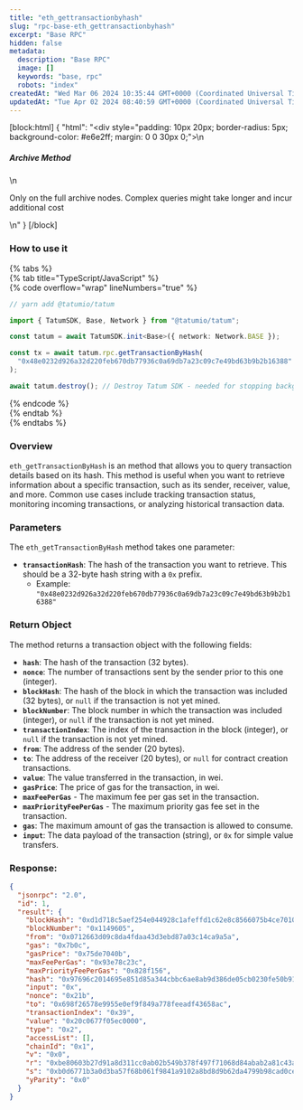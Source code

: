 ```yaml
---
title: "eth_gettransactionbyhash"
slug: "rpc-base-eth_gettransactionbyhash"
excerpt: "Base RPC"
hidden: false
metadata: 
  description: "Base RPC"
  image: []
  keywords: "base, rpc"
  robots: "index"
createdAt: "Wed Mar 06 2024 10:35:44 GMT+0000 (Coordinated Universal Time)"
updatedAt: "Tue Apr 02 2024 08:40:59 GMT+0000 (Coordinated Universal Time)"
---
```

[block:html]
{
  "html": "<div style=\"padding: 10px 20px; border-radius: 5px; background-color: #e6e2ff; margin: 0 0 30px 0;\">\n  <h5>Archive Method</h5>\n  <p>Only on the full archive nodes. Complex queries might take longer and incur additional cost</p>\n</div>"
}
[/block]


### How to use it

{% tabs %}  
{% tab title="TypeScript/JavaScript" %}  
{% code overflow="wrap" lineNumbers="true" %}

```typescript
// yarn add @tatumio/tatum

import { TatumSDK, Base, Network } from "@tatumio/tatum";

const tatum = await TatumSDK.init<Base>({ network: Network.BASE });

const tx = await tatum.rpc.getTransactionByHash(
  "0x48e0232d926a32d220feb670db77936c0a69db7a23c09c7e49bd63b9b2b16388"
);

await tatum.destroy(); // Destroy Tatum SDK - needed for stopping background jobs
```

{% endcode %}  
{% endtab %}  
{% endtabs %}

### Overview

`eth_getTransactionByHash` is an method that allows you to query transaction details based on its hash. This method is useful when you want to retrieve information about a specific transaction, such as its sender, receiver, value, and more. Common use cases include tracking transaction status, monitoring incoming transactions, or analyzing historical transaction data.

### Parameters

The `eth_getTransactionByHash` method takes one parameter:

- **`transactionHash`**: The hash of the transaction you want to retrieve. This should be a 32-byte hash string with a `0x` prefix.
  - Example: `"0x48e0232d926a32d220feb670db77936c0a69db7a23c09c7e49bd63b9b2b16388"`

### Return Object

The method returns a transaction object with the following fields:

- **`hash`**: The hash of the transaction (32 bytes).
- **`nonce`**: The number of transactions sent by the sender prior to this one (integer).
- **`blockHash`**: The hash of the block in which the transaction was included (32 bytes), or `null` if the transaction is not yet mined.
- **`blockNumber`**: The block number in which the transaction was included (integer), or `null` if the transaction is not yet mined.
- **`transactionIndex`**: The index of the transaction in the block (integer), or `null` if the transaction is not yet mined.
- **`from`**: The address of the sender (20 bytes).
- **`to`**: The address of the receiver (20 bytes), or `null` for contract creation transactions.
- **`value`**: The value transferred in the transaction, in wei.
- **`gasPrice`**: The price of gas for the transaction, in wei.
- **`maxFeePerGas`** - The maximum fee per gas set in the transaction.
- **`maxPriorityFeePerGas`** - The maximum priority gas fee set in the transaction.
- **`gas`**: The maximum amount of gas the transaction is allowed to consume.
- **`input`**: The data payload of the transaction (string), or `0x` for simple value transfers.

### Response:

```json
{
  "jsonrpc": "2.0",
  "id": 1,
  "result": {
    "blockHash": "0xd1d718c5aef254e044928c1afeffd1c62e8c8566075b4ce70102a0185f15fe5b",
    "blockNumber": "0x1149605",
    "from": "0x0712663d09c8da4fdaa43d3ebd87a03c14ca9a5a",
    "gas": "0x7b0c",
    "gasPrice": "0x75de7040b",
    "maxFeePerGas": "0x93e78c23c",
    "maxPriorityFeePerGas": "0x828f156",
    "hash": "0x97696c2014695e851d85a344cbbc6ae8ab9d386de05cb0230fe50b91c044639b",
    "input": "0x",
    "nonce": "0x21b",
    "to": "0x698f26578e9955e0ef9f849a778feeadf43658ac",
    "transactionIndex": "0x39",
    "value": "0x20c0677f05ec0000",
    "type": "0x2",
    "accessList": [],
    "chainId": "0x1",
    "v": "0x0",
    "r": "0xbe80603b27d91a8d311cc0ab02b549b378f497f71068d84abab2a81c43a3a586",
    "s": "0xb0d6771b3a0d3ba57f68b061f9841a9102a8bd8d9b62da4799b98cad0ce30",
    "yParity": "0x0"
  }
}
```
